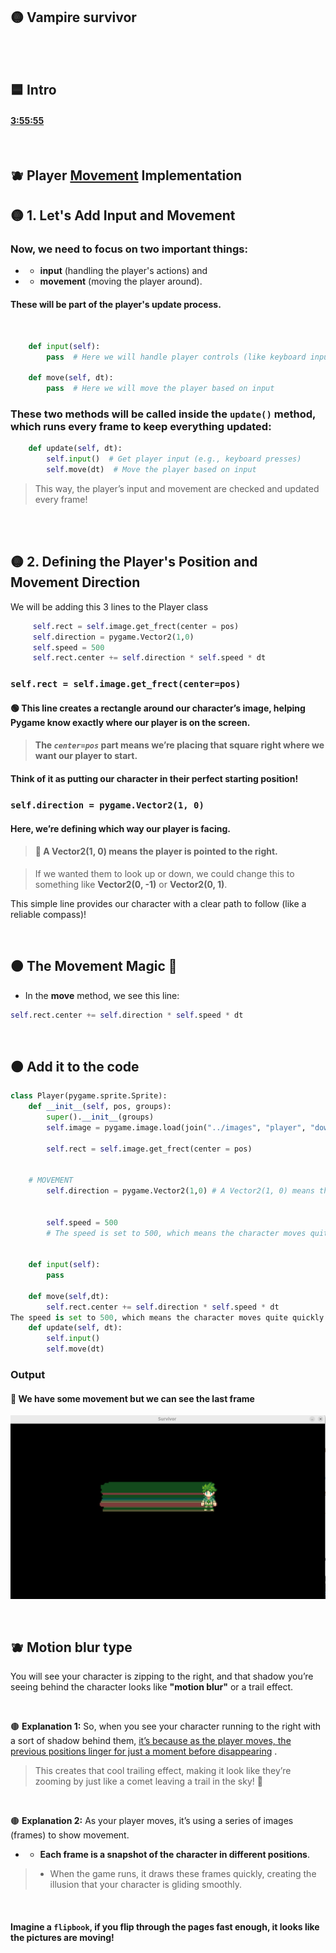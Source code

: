 ## 🟡 Vampire survivor


<br>
<br>


## 🟦 Intro





#### [3:55:55](https://youtu.be/8OMghdHP-zs?si=EaQXjYMwheIf3E4p&t=14155)

<br>



## 🫐   Player <u>Movement</u>  Implementation




## 🟡  1.  Let's Add Input and Movement

### Now, we need to focus on two important things:

- - **input** (handling the player's actions) and

- - **movement** (moving the player around).


#### These will be part of the player's update process.

<br>

```python
    def input(self):
        pass  # Here we will handle player controls (like keyboard input)

    def move(self, dt):
        pass  # Here we will move the player based on input

```

### These two methods will be called inside the `update()` method, which runs every frame to keep everything updated:

```python
    def update(self, dt):
        self.input()  # Get player input (e.g., keyboard presses)
        self.move(dt)  # Move the player based on input

```

>This way, the player’s input and movement are checked and updated every frame!




<br>
<br>

## 🟡  2. Defining the Player's Position and Movement Direction

We will be adding this 3 lines to the Player class

```python
     self.rect = self.image.get_frect(center = pos)
     self.direction = pygame.Vector2(1,0)
     self.speed = 500
     self.rect.center += self.direction * self.speed * dt
```

### `self.rect = self.image.get_frect(center=pos)`

 #### 🟢 This line creates a rectangle around our character’s image, helping Pygame know exactly where our player is on the screen.

>  #### The *`center=pos`* part means we’re placing that **square** right where we want our player to start.

#### Think of it as putting our character in their perfect starting position!



### `self.direction = pygame.Vector2(1, 0)`

####  Here, we’re defining which way our player is facing.

> #### 🌈 A Vector2(1, 0) means the player is pointed to the right.

> If we wanted them to look up or down, we could change this to something like **Vector2(0, -1)** or **Vector2(0, 1)**.

This simple line provides our character with a clear path to follow (like a reliable compass)!

<br>

## 🟤 The Movement Magic 🌟

- In the **move** method, we see this line:

```python
self.rect.center += self.direction * self.speed * dt
```


<br>


## 🟤 Add it to the code

```python
class Player(pygame.sprite.Sprite):
    def __init__(self, pos, groups):
        super().__init__(groups)
        self.image = pygame.image.load(join("../images", "player", "down", "0.png" )).convert_alpha()

        self.rect = self.image.get_frect(center = pos)


    # MOVEMENT
        self.direction = pygame.Vector2(1,0) # A Vector2(1, 0) means the player is pointed to the right.


        self.speed = 500
        # The speed is set to 500, which means the character moves quite quickly.


    def input(self):
        pass

    def move(self,dt):
        self.rect.center += self.direction * self.speed * dt
The speed is set to 500, which means the character moves quite quickly.
    def update(self, dt):
        self.input()
        self.move(dt)
```

### Output

#### 🔴 We have some movement but we can see the last frame

[<img src="setup_player_game_01_moving-the-player.png"/>]()



<br>

## 🫐 Motion blur type

You will see your character is zipping to the right, and that shadow you’re seeing behind the character looks like **"motion blur"** or a trail effect.

<br>

🟤 **Explanation 1:** So, when you see your character running to the right with a sort of shadow behind them, <u>it’s because as the player moves, the previous positions linger for just a moment before disappearing</u> .

> This creates that cool trailing effect, making it look like they’re zooming by just like a comet leaving a trail in the sky! 🌠

<br>



🟤 **Explanation 2:** As your player moves, it’s using a series of images (frames) to show movement.

-  - **Each frame is a snapshot of the character in different positions**.

> - When the game runs, it draws these frames quickly, creating the illusion that your character is gliding smoothly.

<br>

#### Imagine a `flipbook`, if you flip through the pages fast enough, it looks like the pictures are moving!
